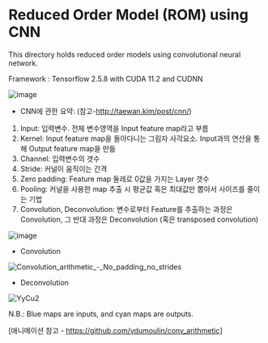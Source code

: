 # Reduced Order Model (ROM) using CNN
This directory holds reduced order models using convolutional neural network.

Framework : Tensorflow 2.5.8 with CUDA 11.2 and CUDNN

![image](https://user-images.githubusercontent.com/16720947/179875607-ed424ec3-868c-4ce7-acae-17c05b3f3d24.png)

- CNN에 관한 요약: (참고-http://taewan.kim/post/cnn/)
1) Input: 입력변수. 전체 변수영역을 Input feature map라고 부름
2) Kernel: Input feature map을 돌아다니는 그림자 사각요소. Input과의 연산을 통해 Output feature map을 만듦
3) Channel: 입력변수의 갯수
4) Stride: 커널이 움직이는 간격
5) Zero padding: Feature map 둘레로 0값을 가지는 Layer 갯수
6) Pooling: 커널을 사용한 map 추출 시 평균값 혹은 최대값만 뽑아서 사이즈를 줄이는 기법
7) Convolution, Deconvolution: 변수로부터 Feature를 추출하는 과정은 Convolution, 그 반대 과정은 Deconvolution (혹은 transposed convolution) 

![image](https://user-images.githubusercontent.com/16720947/179884429-7aceeaa5-23ce-4f17-be55-c9b38185cf9c.png)


- Convolution
 
![Convolution_arithmetic_-_No_padding_no_strides](https://user-images.githubusercontent.com/16720947/179883147-a1cd71f7-13f0-4266-8e59-e8bc44c7edcc.gif)

- Deconvolution


![YyCu2](https://user-images.githubusercontent.com/16720947/179883158-9fb7a660-fda8-42d9-8eec-bf1b90b87dc6.gif)

N.B.: Blue maps are inputs, and cyan maps are outputs.

[애니메이션 참고 - https://github.com/vdumoulin/conv_arithmetic]
